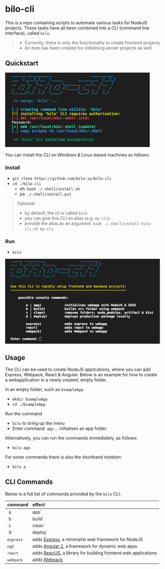 # bilo-cli

This is a repo containing scripts to automate various tasks for NodeJS projects.
These tasks have all been combined into a *CLI* (command line interface), called `bilo`.

>- Currently, there is only the functionality to create frontend projects
>- An item has been created for initialising server projects as well

## Quickstart

![](./.docs/ss_b-cli_setup.png)

You can install the CLI on Windows & Linux based machines as follows:

### Install
- `git clone https://github.com/bilo-io/bilo-cli`
- `cd ./bilo-cli`
    - sh: `bash ./.shell/install.sh`
    - ps: `./.shell/install.ps1`

> Optional: 
> - by default, the cli is called `bilo`
> - you can give this CLI an alias (e.g. `my-cli`)
> - provide the alias as an argument: `bash ./.shell/install-bilo-cli.sh my-cli`

### Run

- `bilo`

![](./.docs/ss_b-cli_menu.png)

## Usage

The CLI can be used to create NodeJS applications, where you can add Express, Webpack, React & Angular.
Below is an example for how to create a webapplication in a newly created, empty folder.

In an empty folder, such as `ExampleApp`:

- `mkdir ExampleApp`
- `cd ./ExampleApp`

Run the command

- `bilo` to bring up the menu
- Enter command: `app` ... initialises an app folder.

Alternatively, you can run the commands immediately, as follows:

- `bilo app`

For some commands there is also the shorthand notation:

- `bilo a`

## CLI Commands

Below is a full list of commands provided by the `bilo` CLI.

|command|effect|
|:-|:-|
|`a | app`|creates a [Node (v6)](https://nodejs.org) webapp|
|`b | build`|N/A|builds a production package using webpack|
|`c | clean`|N/A|cleans the directory, removing all generated folders, while leaving `src` and required files untouched|
|`d | deploy`|N/A|deploys the generated `artifact` to a local directory, simulating the prod environment|
|`express`|adds [Express](https://expressjs.com/), a minimalist web framework for NodeJS|
|`ng2`|adds [Angular 2](http://angular.io), a framework for dynamic web apps|
|`react`|adds [ReactJS](https://facebook.github.io/react/), a library for building frontend web applications|
|`webpack`|adds [Webpack](https://webpack.github.io)|a module bundler for javascript projects|